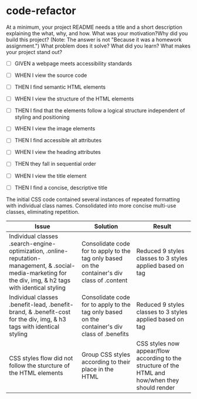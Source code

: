 # code-refactor
At a minimum, your project README needs a title and a short description explaining the what, why, and how. What was your motivation?Why did you build this project? (Note: The answer is not "Because it was a homework assignment.") What problem does it solve? What did you learn? What makes your project stand out?



- [ ] GIVEN a webpage meets accessibility standards
- [ ] WHEN I view the source code
- [ ] THEN I find semantic HTML elements
- [ ] WHEN I view the structure of the HTML elements
- [ ] THEN I find that the elements follow a logical structure independent of styling and positioning
- [ ] WHEN I view the image elements
- [ ] THEN I find accessible alt attributes
- [ ] WHEN I view the heading attributes
- [ ] THEN they fall in sequential order
- [ ] WHEN I view the title element
- [ ] THEN I find a concise, descriptive title


The initial CSS code contained several instances of repeated formatting with individual class names. Consolidated into more concise multi-use classes, eliminating repetition.

Issue | Solution | Result
------------- | ------------ | -------------
Individual classes .search-engine-optimization, .online-reputation-management, & .social-media-marketing for the div, img, & h2 tags with identical styling | Consolidate code for to apply to the tag only based on the container's div class of .content | Reduced 9 styles classes to 3 styles applied based on tag
Individual classes .benefit-lead, .benefit-brand, & .benefit-cost for the div, img, & h3 tags with identical styling | Consolidate code for to apply to the tag only based on the container's div class of .benefits | Reduced 9 styles classes to 3 styles applied based on tag
CSS styles flow did not follow the sturcture of the HTML elements | Group CSS styles according to their place in the HTML | CSS styles now appear/flow according to the structure of the HTML and how/when they should render